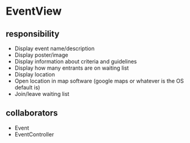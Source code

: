 # EventView
## responsibility
- Display event name/description
- Display poster/image
- Display information about criteria and guidelines
- Display how many entrants are on waiting list
- Display location
- Open location in map software (google maps or whatever is the OS default is)
- Join/leave waiting list
## collaborators
- Event
- EventController
